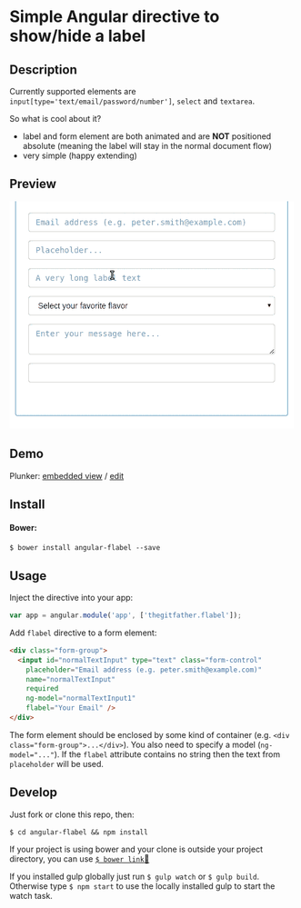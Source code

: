 Simple Angular directive to show/hide a label
======================

## Description

Currently supported elements are `input[type='text/email/password/number']`, `select` and `textarea`.

So what is cool about it?

- label and form element are both animated and are **NOT** positioned absolute (meaning the label will stay in the normal document flow)
- very simple (happy extending)

## Preview

![demo gif](https://raw.githubusercontent.com/thegitfather/zzz_assets/master/angular-flabel/angular-flabel-demo.gif)

## Demo

Plunker: [embedded view](http://embed.plnkr.co/WKvvTO/) / [edit](http://plnkr.co/edit/WKvvTO?p=preview)

## Install

#### Bower:

```shell
$ bower install angular-flabel --save
```

## Usage

Inject the directive into your app:

```js
var app = angular.module('app', ['thegitfather.flabel']);
```

Add `flabel` directive to a form element:

```html
<div class="form-group">
  <input id="normalTextInput" type="text" class="form-control"
    placeholder="Email address (e.g. peter.smith@example.com)"
    name="normalTextInput"
    required
    ng-model="normalTextInput1"
    flabel="Your Email" />
</div>
```

The form element should be enclosed by some kind of container (e.g. `<div class="form-group">...</div>`). You also need to specify a model (`ng-model="..."`). If the `flabel` attribute contains no string then the text from `placeholder` will be used.

## Develop

Just fork or clone this repo, then:

```shell
$ cd angular-flabel && npm install
```

If your project is using bower and your clone is outside your project directory, you can use [`$ bower link`:link:](http://bower.io/docs/api/#link)

If you installed gulp globally just run `$ gulp watch` or `$ gulp build`. Otherwise type `$ npm start` to use the locally installed gulp to start the watch task.
